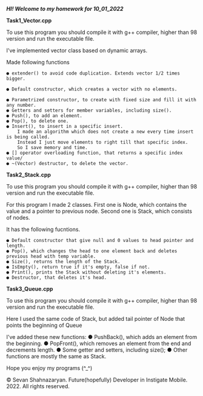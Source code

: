 ***HI! Welcome to my homework for 10_01_2022***

**Task1_Vector.cpp**

To use this program you should compile it with g++ compiler, higher than 98 version and run the executable file.

I've implemented vector class based on dynamic arrays.

Made following functions

	● extender() to avoid code duplication. Extends vector 1/2 times bigger.

	● Default constructor, which creates a vector with no elements.

	● Parametrized constructor, to create with fixed size and fill it with any number.
	● Getters and setters for member variables, including size().
	● Push(), to add an element.
	● Pop(), to delete one.
	● Insert(), to insert in a specific insert.
		I made an algorithm which does not create a new every time insert is being called.
		Instead I just move elements to right till that specific index.
		So I save memory and time.
	● [] operator overloading function, that returns a specific index value/
	● ~(Vector) destructor, to delete the vector.


**Task2_Stack.cpp**

To use this program you should compile it with g++ compiler, higher than 98 version and run the executable file.

For this program I made 2 classes.
First one is Node, which contains the value and a pointer to previous node.
Second one is Stack, which consists of nodes.

It has the following fucntions.

	● Default constructor that give null and 0 values to head pointer and length.
	● Pop(), which changes the head to one element back and deletes previous head with temp variable.
	● Size(), returns the length of the Stack.
	● IsEmpty(), return true if it's empty, false if not.
	● Print(), prints the Stack without deleting it's elements.
	● Destructor, that deletes it's head.


**Task3_Queue.cpp**

To use this program you should compile it with g++ compiler, higher than 98 version and run the executable file.

Here I used the same code of Stack, but added tail pointer of Node that points the beginning of Queue

I've added these new functions:
	● PushBack(), which adds an element from the beginning.
	● PopFront(), which removes an element from the end and decrements length.
	● Some getter and setters, including size();
	● Other functions are mostly the same as Stack.

Hope you enjoy my programs (^_^)

© Sevan Shahnazaryan. Future(hopefully) Developer in Instigate Mobile.
2022. All rights reserved.
